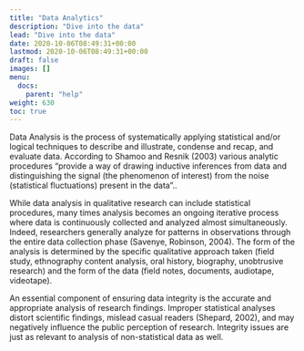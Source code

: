 ```yaml
---
title: "Data Analytics"
description: "Dive into the data"
lead: "Dive into the data"
date: 2020-10-06T08:49:31+00:00
lastmod: 2020-10-06T08:49:31+00:00
draft: false
images: []
menu:
  docs:
    parent: "help"
weight: 630
toc: true
---
```

Data Analysis is the process of systematically applying statistical and/or logical techniques to describe and illustrate, condense and recap, and evaluate data. According to Shamoo and Resnik (2003) various analytic procedures “provide a way of drawing inductive inferences from data and distinguishing the signal (the phenomenon of interest) from the noise (statistical fluctuations) present in the data”..

While data analysis in qualitative research can include statistical procedures, many times analysis becomes an ongoing iterative process where data is continuously collected and analyzed almost simultaneously. Indeed, researchers generally analyze for patterns in observations through the entire data collection phase (Savenye, Robinson, 2004). The form of the analysis is determined by the specific qualitative approach taken (field study, ethnography content analysis, oral history, biography, unobtrusive research) and the form of the data (field notes, documents, audiotape, videotape).

An essential component of ensuring data integrity is the accurate and appropriate analysis of research findings. Improper statistical analyses distort scientific findings, mislead casual readers (Shepard, 2002), and may negatively influence the public perception of research. Integrity issues are just as relevant to analysis of non-statistical data as well.
